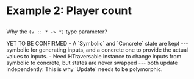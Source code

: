 # Example 2: Player count

##

Why the `(v :: * -> *)` type parameter?

<div class="notes">
YET TO BE CONFIRMED
- A `Symbolic` and `Concrete` state are kept --- symbolic for generating inputs,
  and a concrete one to provide the actual values to inputs.
- Need HTraversable instance to change inputs from symbolic to concrete, but
  states are never swapped --- both update independently. This is why `Update`
  needs to be polymorphic.
</div>

